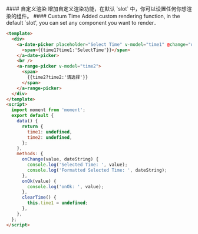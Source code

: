 <cn>
#### 自定义渲染
增加自定义渲染功能，在默认 `slot` 中，你可以设置任何你想渲染的组件。
</cn>

<us>
#### Custum Time
Added custom rendering function, in the default `slot', you can set any component you want to render..
</us>

```html
<template>
  <div>
    <a-date-picker placeholder="Select Time" v-model="time1" @change="onChange" @ok="onOk">
      <span>{{time1?time1:'SelectTime'}}</span>
    </a-date-picker>
    <br />
    <a-range-picker v-model="time2">
      <span>
        {{time2?time2:'请选择'}}
      </span>
    </a-range-picker>
  </div>
</template>
<script>
  import moment from 'moment';
  export default {
    data() {
      return {
        time1: undefined,
        time2: undefined,
      };
    },
    methods: {
      onChange(value, dateString) {
        console.log('Selected Time: ', value);
        console.log('Formatted Selected Time: ', dateString);
      },
      onOk(value) {
        console.log('onOk: ', value);
      },
      clearTime() {
        this.time1 = undefined;
      },
    },
  };
</script>
```
